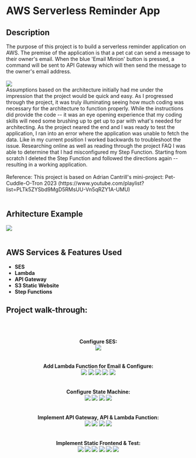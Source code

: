 <h1>AWS Serverless Reminder App</h1>

<h2>Description</h2>
The purpose of this project is to build a serverless reminder application on AWS. The premise of the application is that a pet cat can send a message to their owner's email. When the blue 'Email Minion' button is pressed, a command will be sent to API Gateway which will then send the message to the owner's email address.
<br />
<br />
<img src="https://i.imgur.com/5YqeB1u.png"/>
<br />
Assumptions based on the architecture initially had me under the impression that the project would be quick and easy. As I progressed through the project, it was truly illuminating seeing how much coding was necessary for the architecture to function properly. While the instructions did provide the code -- it was an eye opening experience that my coding skills will need some brushing up to get up to par with what's needed for architecting. As the project neared the end and I was ready to test the application, I ran into an error where the application was unable to fetch the data. Like in my current position I worked backwards to troubleshoot the issue. Researching online as well as reading through the project FAQ I was able to determine that I had misconfigured my Step Function. Starting from scratch I deleted the Step Function and followed the directions again -- resulting in a working application.
<br />
<br />
Reference: This project is based on Adrian Cantrill's mini-project: Pet-Cuddle-O-Tron 2023 (https://www.youtube.com/playlist?list=PLTk5ZYSbd9MgD5RMsUU-Vn5qRZY1A-UMU)
<br />
<br />
<h2>Arhitecture Example</h2>
<img src="https://i.imgur.com/sX5FzJQ.png"/>
<br />
<br />

<h2>AWS Services & Features Used</h2>

- <b>SES</b>
- <b>Lambda<b>
- <b>API Gateway</b>
- <b>S3 Static Website<b>
- <b>Step Functions<b>


<h2>Project walk-through:</h2>
<br />
<br />
<p align="center">
Configure SES: <br/>
<img src="https://i.imgur.com/ps20U0H.png"/>
<br />
<br />
<br /> 
Add Lambda Function for Email & Configure:  <br/>
<img src="https://i.imgur.com/SvRJhPg.png"/>
 <img src="https://i.imgur.com/bFEoJl3.png"/>
 <img src="https://i.imgur.com/MIHwvA5.png"/>
 <img src="https://i.imgur.com/PIrKp7g.png"/>
 <img src="https://i.imgur.com/Q3uXD3F.png"/>
<br />
<br />
<br />
Configure State Machine: <br/>
<img src="https://i.imgur.com/W8AN8oQ.png"/>
 <img src="https://i.imgur.com/Qc2LAjH.png"/>
 <img src="https://i.imgur.com/Ll11JMc.png"/>
 <img src="https://i.imgur.com/LZep11B.png"/>
<br />
<br />
<br /> 
Implement API Gateway, API & Lambda Function:  <br/>
<img src="https://i.imgur.com/VRTab0l.png"/>
 <img src="https://i.imgur.com/pj3pr7S.png"/>
 <img src="https://i.imgur.com/EWW7icH.png"/>
 <img src="https://i.imgur.com/CQ5B1tP.png"/>
<br />
<br />
<br /> 
Implement Static Frontend & Test:  <br/>
<img src="https://i.imgur.com/ewWqLDI.png"/>
<img src="https://i.imgur.com/5VSjkoV.png"/>
<img src="https://i.imgur.com/8WQ5Vxu.png"/>
<img src="https://i.imgur.com/LLYPRJV.png"/>
<img src="https://i.imgur.com/SBPX1RM.png"/>
<img src="https://i.imgur.com/zsFdb4a.png"/>

<br />
<br />
</p>

<!--
 ```diff
- text in red
+ text in green
! text in orange
# text in gray
@@ text in purple (and bold)@@
```
--!>
